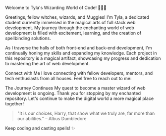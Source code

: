 Welcome to Tyla's Wizarding World of Code! 🧙‍♂️✨

Greetings, fellow witches, wizards, and Muggles! I'm Tyla, a dedicated student currently immersed in the magical arts of full stack web development. My journey through the enchanting world of web development is filled with excitement, learning, and the creation of spellbinding solutions.

As I traverse the halls of both front-end and back-end development, I'm continually honing my skills and expanding my knowledge. Each project in this repository is a magical artifact, showcasing my progress and dedication to mastering the art of web development.


 Connect with Me
I love connecting with fellow developers, mentors, and tech enthusiasts from all houses. Feel free to reach out to me:


 The Journey Continues
My quest to become a master wizard of web development is ongoing. Thank you for stopping by my enchanted repository. Let's continue to make the digital world a more magical place together!


> "It is our choices, Harry, that show what we truly are, far more than our abilities." – Albus Dumbledore

Keep coding and casting spells! ✨
